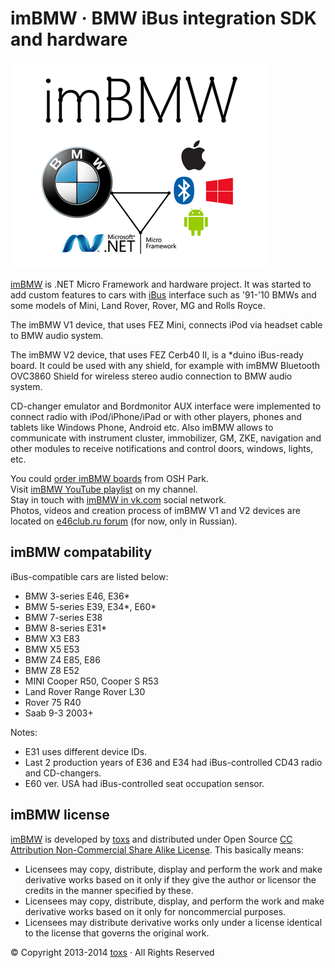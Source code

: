 ﻿imBMW · BMW iBus integration SDK and hardware
=========================

[imBMW]: http://imBMW.net "imBMW"
[toxs]: http://toxs.ru "toxs"
[iBus]: http://web.archive.org/web/20041204074622/www.openbmw.org/bus/ "iBus"

![imBMW Splash](./Images/Splash.png)

[imBMW] is .NET Micro Framework and hardware project. 
It was started to add custom features to cars with [iBus] interface 
such as '91-'10 BMWs and some models of Mini, Land Rover, Rover, MG and Rolls Royce. 

The imBMW V1 device, that uses FEZ Mini, connects iPod via headset cable to BMW audio system.

The imBMW V2 device, that uses FEZ Cerb40 II, is a *duino iBus-ready board. It could be used with any shield, for example with imBMW Bluetooth OVC3860 Shield for wireless stereo audio connection to BMW audio system.

CD-changer emulator and Bordmonitor AUX interface were implemented to connect radio with iPod/iPhone/iPad or with other players, phones and tablets like Windows Phone, Android etc. 
Also imBMW allows to communicate with instrument cluster, immobilizer, GM, ZKE, navigation and other modules to receive notifications and control doors, windows, lights, etc.

You could [order imBMW boards](http://oshpark.com/profiles/toxsedyshev) from OSH Park.  
Visit [imBMW YouTube playlist](http://www.youtube.com/playlist?list=PLDuwqawzvazj9iFQQ9aeggeXeUPphfv94) on my channel.  
Stay in touch with [imBMW in vk.com](http://vk.com/imbmw) social network.  
Photos, videos and creation process of imBMW V1 and V2 devices are located on [e46club.ru forum](http://bmwfanatics.ru/forumvb/viewtopic.php?f=32&t=92399) (for now, only in Russian).

imBMW compatability
------------------

iBus-compatible cars are listed below:
* BMW 3-series E46, E36*
* BMW 5-series E39, E34*, E60*
* BMW 7-series E38
* BMW 8-series E31*
* BMW X3 E83
* BMW X5 E53
* BMW Z4 E85, E86
* BMW Z8 E52
* MINI Cooper R50, Cooper S R53
* Land Rover Range Rover L30
* Rover 75 R40
* Saab 9-3 2003+

Notes:
* E31 uses different device IDs.
* Last 2 production years of E36 and E34 had iBus-controlled CD43 radio and CD-changers.
* E60 ver. USA had iBus-controlled seat occupation sensor.

imBMW license
------------------

[imBMW] is developed by [toxs] and distributed under Open Source
[CC Attribution Non-Commercial Share Alike License](http://creativecommons.org/licenses/by-nc-sa/3.0/). 
This basically means:
* Licensees may copy, distribute, display and perform the work and make derivative works 
based on it only if they give the author or licensor the credits in the manner specified by these.
* Licensees may copy, distribute, display, and perform the work and make derivative works 
based on it only for noncommercial purposes.
* Licensees may distribute derivative works only under a license identical to the license 
that governs the original work.


© Copyright 2013-2014 [toxs] · All Rights Reserved